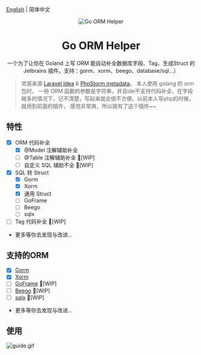 [English](./README.md) | 简体中文

<div align="center">
    <img src="https://github.com/maiqingqiang/go-orm-helper/raw/main/src/main/resources/icons/icon64x64.svg" alt="Go ORM Helper"/>
    <h1 align="center">Go ORM Helper</h1>
</div>

<p align="center">一个为了让你在 Goland 上写 ORM 能自动补全数据库字段、Tag、生成Struct 的 Jetbrains 插件。支持：gorm、xorm、beego、database/sql...）</p>

> 灵感来源 [Laravel Idea](https://plugins.jetbrains.com/plugin/13441-laravel-idea) & 
> [PhpStorm metadata](https://www.jetbrains.com/help/phpstorm/ide-advanced-metadata.html)。 本人使用 golang 的 orm 包时，
> 一些 ORM 函数的参数是字符串，并且ide不支持代码补全，在字段贼多的情况下，记不清楚，写起来就会很不方便。以前本人写php的时候，就用到前面的插件，
> 感觉非常爽，所以就有了这个插件~~

## 特性

- [x] ORM 代码补全
  - [x] @Model 注解辅助补全
  - [ ] @Table 注解辅助补全 🚧[WIP]
  - [ ] 自定义 SQL 辅助不全 🚧[WIP]
- [x] SQL 转 Struct
  - [x] Gorm
  - [x] Xorm
  - [x] 通用 Struct
  - [ ] GoFrame
  - [ ] Beego
  - [ ] sqlx
- [ ] Tag 代码补全 🚧[WIP]
- 更多等你去发现与改进...

## 支持的ORM

- [x] [Gorm](https://github.com/go-gorm/gorm)
- [x] [Xorm](https://gitea.com/xorm/xorm)
- [ ] [GoFrame](https://github.com/gogf/gf) 🚧[WIP]
- [ ] [Beego](https://github.com/beego/beego) 🚧[WIP]
- [ ] [sqlx](https://github.com/jmoiron/sqlx) 🚧[WIP]
- 更多等你去发现与改进...

## 使用

![guide.gif](assets%2Fguide.gif)
